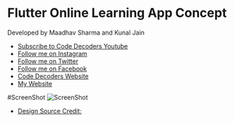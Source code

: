 # Flutter Online Learning App Concept

Developed by Maadhav Sharma and Kunal Jain
- [Subscribe to Code Decoders Youtube](http://bit.ly/CodeDecoders)
- [Follow me on Instagram](https://instagram.com/maadhav_sharma)
- [Follow me on Twitter](https://twitter.com/maadhav_sharma)
- [Follow me on Facebook](https://facebook.com/maadhav2001)
- [Code Decoders Website](https://decoders.code.blog)
- [My Website](https://maadhav.github.io)

#ScreenShot
![ScreenShot](https://i.imgur.com/YAGUljL.pnghttps://raw.githubusercontent.com/Maadhav/flutter-laundry-app-concept/master/assets/thumbnail.png)

- [Design Source Credit:](https://www.instagram.com/ui.hossein/)